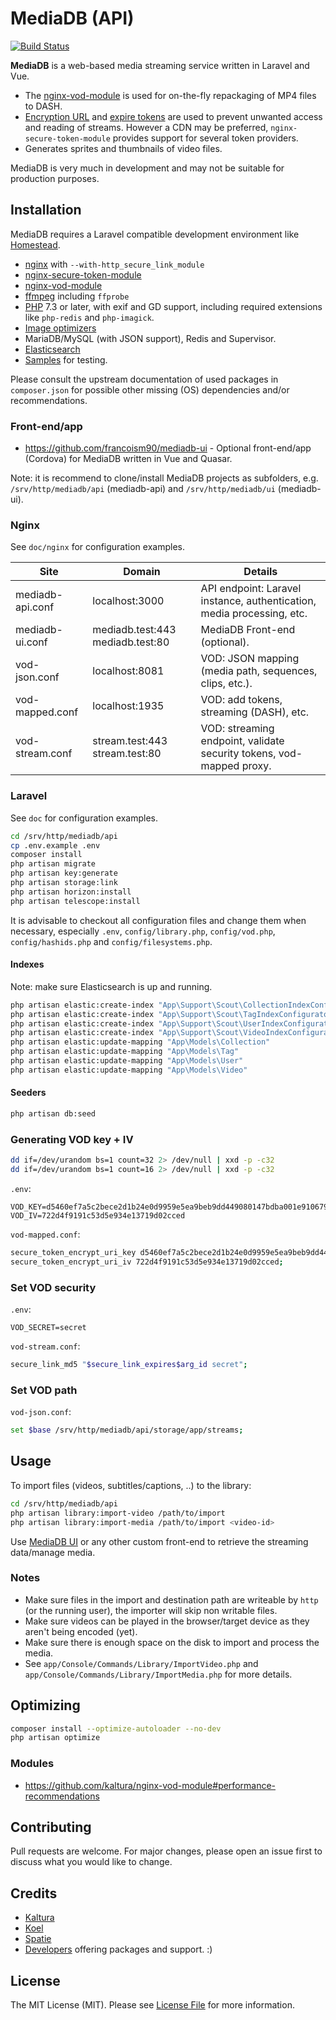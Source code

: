# MediaDB (API)

[![Build Status](https://travis-ci.com/francoism90/mediadb.svg?branch=master)](https://travis-ci.com/francoism90/mediadb)

**MediaDB** is a web-based media streaming service written in Laravel and Vue.

- The [nginx-vod-module](https://github.com/kaltura/nginx-vod-module) is used for on-the-fly repackaging of MP4 files to DASH.
- [Encryption URL](https://github.com/kaltura/nginx-secure-token-module) and [expire tokens](https://nginx.org/en/docs/http/ngx_http_secure_link_module.html) are used to prevent unwanted access and reading of streams. However a CDN may be preferred, `nginx-secure-token-module` provides support for several token providers.
- Generates sprites and thumbnails of video files.

MediaDB is very much in development and may not be suitable for production purposes.

## Installation

MediaDB requires a Laravel compatible development environment like [Homestead](https://laravel.com/docs/8.x/homestead).

- [nginx](https://nginx.org) with `--with-http_secure_link_module`
- [nginx-secure-token-module](https://github.com/kaltura/nginx-secure-token-module)
- [nginx-vod-module](https://github.com/kaltura/nginx-vod-module)
- [ffmpeg](https://www.ffmpeg.org/) including `ffprobe`
- [PHP](https://php.net/) 7.3 or later, with exif and GD support, including required extensions like `php-redis` and `php-imagick`.
- [Image optimizers](https://docs.spatie.be/laravel-medialibrary/v8/converting-images/optimizing-converted-images/)
- MariaDB/MySQL (with JSON support), Redis and Supervisor.
- [Elasticsearch](https://www.elastic.co/products/elasticsearch)
- [Samples](https://gist.github.com/jsturgis/3b19447b304616f18657) for testing.

Please consult the upstream documentation of used packages in `composer.json` for possible other missing (OS) dependencies and/or recommendations.

### Front-end/app

- <https://github.com/francoism90/mediadb-ui> - Optional front-end/app (Cordova) for MediaDB written in Vue and Quasar.

Note: it is recommend to clone/install MediaDB projects as subfolders, e.g. `/srv/http/mediadb/api` (mediadb-api) and `/srv/http/mediadb/ui` (mediadb-ui).

### Nginx

See `doc/nginx` for configuration examples.

| Site | Domain | Details |
| - | - | - |
| mediadb-api.conf | localhost:3000 | API endpoint: Laravel instance, authentication, media processing, etc. |
| mediadb-ui.conf | mediadb.test:443 mediadb.test:80 | MediaDB Front-end (optional). |
| vod-json.conf | localhost:8081 | VOD: JSON mapping (media path, sequences, clips, etc.). |
| vod-mapped.conf | localhost:1935 | VOD: add tokens, streaming (DASH), etc. |
| vod-stream.conf | stream.test:443 stream.test:80 | VOD: streaming endpoint, validate security tokens, vod-mapped proxy. |

### Laravel

See `doc` for configuration examples.

```bash
cd /srv/http/mediadb/api
cp .env.example .env
composer install
php artisan migrate
php artisan key:generate
php artisan storage:link
php artisan horizon:install
php artisan telescope:install
```

It is advisable to checkout all configuration files and change them when necessary, especially `.env`, `config/library.php`, `config/vod.php`, `config/hashids.php` and `config/filesystems.php`.

#### Indexes

Note: make sure Elasticsearch is up and running.

```bash
php artisan elastic:create-index "App\Support\Scout\CollectionIndexConfigurator"
php artisan elastic:create-index "App\Support\Scout\TagIndexConfigurator"
php artisan elastic:create-index "App\Support\Scout\UserIndexConfigurator"
php artisan elastic:create-index "App\Support\Scout\VideoIndexConfigurator"
php artisan elastic:update-mapping "App\Models\Collection"
php artisan elastic:update-mapping "App\Models\Tag"
php artisan elastic:update-mapping "App\Models\User"
php artisan elastic:update-mapping "App\Models\Video"
```

#### Seeders

```bash
php artisan db:seed
```

### Generating VOD key + IV

```bash
dd if=/dev/urandom bs=1 count=32 2> /dev/null | xxd -p -c32
dd if=/dev/urandom bs=1 count=16 2> /dev/null | xxd -p -c32
```

`.env`:

```env
VOD_KEY=d5460ef7a5c2bece2d1b24e0d9959e5ea9beb9dd449080147bdba001e9106793
VOD_IV=722d4f9191c53d5e934e13719d02cced
```

`vod-mapped.conf`:

```bash
secure_token_encrypt_uri_key d5460ef7a5c2bece2d1b24e0d9959e5ea9beb9dd449080147bdba001e9106793;
secure_token_encrypt_uri_iv 722d4f9191c53d5e934e13719d02cced;
```

### Set VOD security

`.env`:

```env
VOD_SECRET=secret
```

`vod-stream.conf`:

```bash
secure_link_md5 "$secure_link_expires$arg_id secret";
```

### Set VOD path

`vod-json.conf`:

```bash
set $base /srv/http/mediadb/api/storage/app/streams;
```

## Usage

To import files (videos, subtitles/captions, ..) to the library:

```bash
cd /srv/http/mediadb/api
php artisan library:import-video /path/to/import
php artisan library:import-media /path/to/import <video-id>
```

Use [MediaDB UI](https://github.com/francoism90/mediadb-ui) or any other custom front-end to retrieve the streaming data/manage media.

### Notes

- Make sure files in the import and destination path are writeable by `http` (or the running user), the importer will skip non writable files.
- Make sure videos can be played in the browser/target device as they aren't being encoded (yet).
- Make sure there is enough space on the disk to import and process the media.
- See `app/Console/Commands/Library/ImportVideo.php` and `app/Console/Commands/Library/ImportMedia.php` for more details.

## Optimizing

```bash
composer install --optimize-autoloader --no-dev
php artisan optimize
```

### Modules

- <https://github.com/kaltura/nginx-vod-module#performance-recommendations>

## Contributing

Pull requests are welcome. For major changes, please open an issue first to discuss what you would like to change.

## Credits

- [Kaltura](https://github.com/kaltura)
- [Koel](https://github.com/koel)
- [Spatie](https://github.com/spatie)
- [Developers](composer.json) offering packages and support. :)

## License

The MIT License (MIT). Please see [License File](LICENSE.md) for more information.
